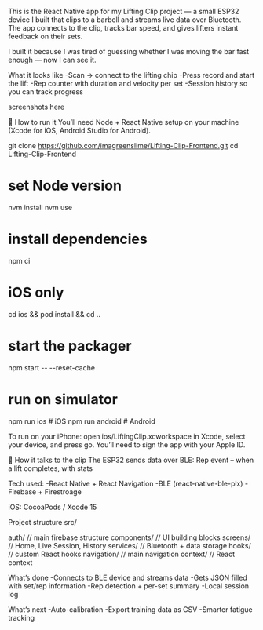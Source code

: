 This is the React Native app for my Lifting Clip project — a small ESP32 device I built that clips to a barbell and streams live data over Bluetooth. The app connects to the clip, tracks bar speed, and gives lifters instant feedback on their sets.

I built it because I was tired of guessing whether I was moving the bar fast enough — now I can see it.

What it looks like
-Scan → connect to the lifting chip
-Press record and start the lift
-Rep counter with duration and velocity per set
-Session history so you can track progress

screenshots here

🚀 How to run it
You’ll need Node + React Native setup on your machine (Xcode for iOS, Android Studio for Android).

git clone https://github.com/imagreenslime/Lifting-Clip-Frontend.git
cd Lifting-Clip-Frontend

# set Node version
nvm install
nvm use

# install dependencies
npm ci

# iOS only
cd ios && pod install && cd ..

# start the packager
npm start -- --reset-cache

# run on simulator
npm run ios   # iOS
npm run android   # Android


To run on your iPhone: open ios/LiftingClip.xcworkspace in Xcode, select your device, and press go. You’ll need to sign the app with your Apple ID.

📡 How it talks to the clip
The ESP32 sends data over BLE:
Rep event – when a lift completes, with stats


Tech used:
-React Native + React Navigation
-BLE (react-native-ble-plx)
-Firebase + Firestroage

iOS: CocoaPods / Xcode 15


Project structure
src/

  auth/            // main firebase structure
  components/      // UI building blocks
  screens/         // Home, Live Session, History
  services/        // Bluetooth + data storage
  hooks/           // custom React hooks
  navigation/      // main navigation
  context/           // React context

What’s done
-Connects to BLE device and streams data
-Gets JSON filled with set/rep information
-Rep detection + per-set summary
-Local session log

What’s next
-Auto-calibration
-Export training data as CSV
-Smarter fatigue tracking
